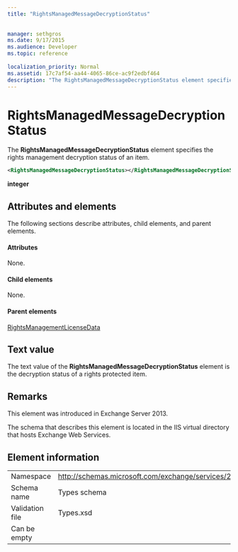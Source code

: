 ```yaml
---
title: "RightsManagedMessageDecryptionStatus"
 
 
manager: sethgros
ms.date: 9/17/2015
ms.audience: Developer
ms.topic: reference
 
localization_priority: Normal
ms.assetid: 17c7af54-aa44-4065-86ce-ac9f2edbf464
description: "The RightsManagedMessageDecryptionStatus element specifies the rights management decryption status of an item."
---
```


# RightsManagedMessageDecryptionStatus

The **RightsManagedMessageDecryptionStatus** element specifies the rights management decryption status of an item. 
  
```XML
<RightsManagedMessageDecryptionStatus></RightsManagedMessageDecryptionStatus>
```

 **integer**
## Attributes and elements

The following sections describe attributes, child elements, and parent elements.
  
#### Attributes

None.
  
#### Child elements

None.
  
#### Parent elements

[RightsManagementLicenseData](rightsmanagementlicensedata.md)
  
## Text value

The text value of the **RightsManagedMessageDecryptionStatus** element is the decryption status of a rights protected item. 
  
## Remarks

This element was introduced in Exchange Server 2013.
  
The schema that describes this element is located in the IIS virtual directory that hosts Exchange Web Services.
  
## Element information

|||
|:-----|:-----|
|Namespace  <br/> |http://schemas.microsoft.com/exchange/services/2006/types  <br/> |
|Schema name  <br/> |Types schema  <br/> |
|Validation file  <br/> |Types.xsd  <br/> |
|Can be empty  <br/> ||
   

